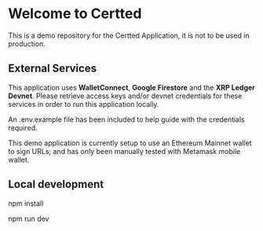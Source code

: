 # Welcome to Certted

This is a demo repository for the Certted Application, it is not to be used in production.


## External Services
This application uses **WalletConnect**, **Google Firestore** and the **XRP Ledger Devnet**. Please retrieve access keys and/or devnet credentials for these services in order to run this application locally.

An .env.example file has been included to help guide with the credentials required.

This demo application is currently setup to use an Ethereum Mainnet wallet to sign URLs; and has only been manually tested with Metamask mobile wallet.


## Local development

npm install

npm run dev
